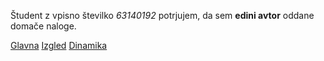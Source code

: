 Študent z vpisno številko _63140192_ potrjujem, da sem __edini avtor__ oddane domače naloge.

[Glavna](https://rawgit.com/ma1o1/stroboskop/master/stroboskop.html)
[Izgled](https://rawgit.com/ma1o1/stroboskop/izgled/stroboskop.html)
[Dinamika](https://rawgit.com/ma1o1/stroboskop/dinamika/stroboskop.html)